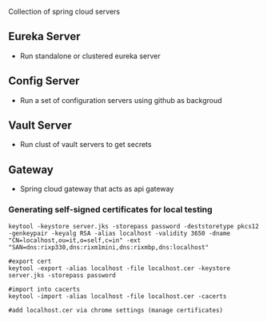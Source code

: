 Collection of spring cloud servers

## Eureka Server
* Run standalone or clustered eureka server

## Config Server
* Run a set of configuration servers using github as backgroud

## Vault Server
* Run clust of vault servers to get secrets

## Gateway
*  Spring cloud gateway that acts as api gateway

### Generating self-signed certificates for local testing

````
keytool -keystore server.jks -storepass password -deststoretype pkcs12 -genkeypair -keyalg RSA -alias localhost -validity 3650 -dname "CN=localhost,ou=it,o=self,c=in" -ext "SAN=dns:rixp330,dns:rixm1mini,dns:rixmbp,dns:localhost"

#export cert
keytool -export -alias localhost -file localhost.cer -keystore server.jks -storepass password

#import into cacerts
keytool -import -alias localhost -file localhost.cer -cacerts

#add localhost.cer via chrome settings (manage certificates)
